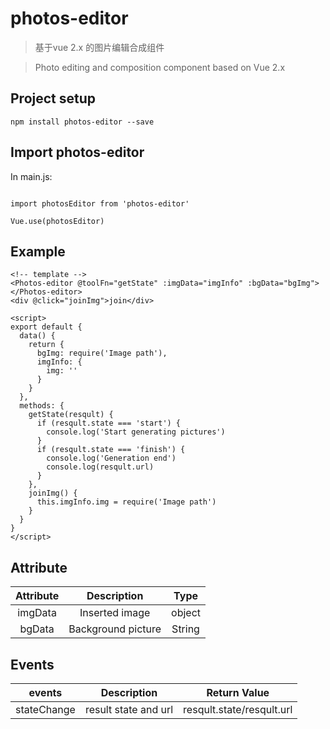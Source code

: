 # photos-editor

>基于vue 2.x 的图片编辑合成组件

>Photo editing and composition component based on Vue 2.x


## Project setup
```
npm install photos-editor --save
```

## Import photos-editor
In main.js:
```

import photosEditor from 'photos-editor'

Vue.use(photosEditor)
```

## Example
```
<!-- template -->
<Photos-editor @toolFn="getState" :imgData="imgInfo" :bgData="bgImg"></Photos-editor>
<div @click="joinImg">join</div>

<script>
export default {
  data() {
    return {
      bgImg: require('Image path'),
      imgInfo: {
        img: ''
      }
    }
  },
  methods: {
    getState(resqult) {
      if (resqult.state === 'start') {
        console.log('Start generating pictures')
      }
      if (resqult.state === 'finish') {
        console.log('Generation end')
        console.log(resqult.url)
      }
    },
    joinImg() {
      this.imgInfo.img = require('Image path')
    }
  }
}
</script>
```

## Attribute
Attribute|Description|Type
:-:|:-:|:-:
imgData|Inserted image|object
bgData|Background picture|String

## Events
events|Description|Return Value
:-:|:-:|:-:
stateChange|result state and url|resqult.state/resqult.url